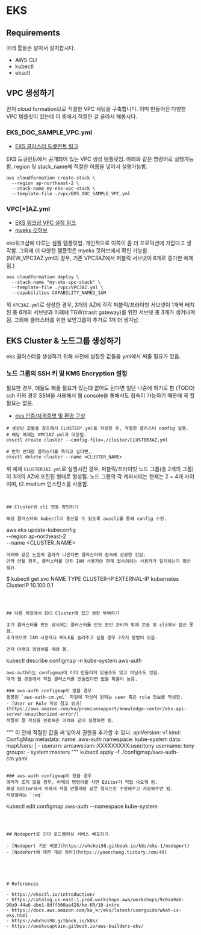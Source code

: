 # EKS



## Requirements

아래 툴들은 알아서 설치합시다.

- AWS CLI
- kubectl
- eksctl



## VPC 생성하기

먼저 cloud formation으로 적절한 VPC 세팅을 구축합니다.
이미 만들어진 다양한 VPC 템플릿이 있는데 이 중에서 적절한 걸 골라서 해봅시다.

### EKS_DOC_SAMPLE_VPC.yml
- [EKS 클러스터 도큐먼트 링크](https://docs.aws.amazon.com/ko_kr/eks/latest/userguide/getting-started-console.html)

EKS 도큐먼트에서 공개되어 있는 VPC 생성 템플릿임. 아래와 같은 명령어로 실행가능함.
region 및 stack_name에 적절한 이름을 넣어서 실행가능함.
```
aws cloudformation create-stack \
  --region ap-northeast-2 \
  --stack-name my-eks-vpc-stack \
  --template-file ./vpc/EKS_DOC_SAMPLE_VPC.yml
```

### VPC[*]AZ.yml
- [EKS 워크샵 VPC 설정 링크](https://awskocaptain.gitbook.io/aws-builders-eks/3.-vpc)
- [myeks 깃허브](https://github.com/whchoi98/myeks)

eks워크샵에 다루는 샘플 템플릿임. 개인적으로 이쪽이 좀 더 프로덕션에 가깝다고 생각함.
그외에 더 다양한 템플릿은 myeks 깃허브에서 확인 가능함.
(NEW_VPC3AZ.yml의 경우, 기존 VPC3AZ에서 퍼블릭 서브넷이 6개로 증가한 예제임.)
```
aws cloudformation deploy \
  --stack-name "my-eks-vpc-stack" \
  --template-file ./vpc/VPC3AZ.yml \
  --capabilities CAPABILITY_NAMED_IAM 
```
위 `VPC3AZ.yml`로 생성한 경우,
3개의 AZ에 각각 퍼블릭/프라이빗 서브넷이 1개씩 배치된 총 6개의 서브넷과 
미래에 TGW(trasit gateway)를 위한 서브넷 총 3개가 생겨나게 됨.
그외에 클러스터를 위한 보안그룹이 추가로 1개 더 생겨남.



## EKS Cluster & 노드그룹 생성하기

eks 클러스터를 생성하기 위해 사전에 설정한 값들을 yml에서 써줄 필요가 있음.

### 노드 그룹의 SSH 키 및 KMS Encryption 설정
필요한 경우, 얘들도 해줄 필요가 있는데 없어도 된다면 일단 나중에 하기로 함 (TODO)
ssh 키의 경우 SSM을 사용해서 웹 console을 통해서도 접속이 가능하기 때문에 꼭 할 필요는 없음.
- [eks 인증/자격증명 및 환경 구성](https://awskocaptain.gitbook.io/aws-builders-eks/2.)
```
# 생성된 값들을 참조해서 CLUSTER*.yml을 작성한 후, 적절한 클러스터 config 실행.
# 해당 예제는 VPC3AZ.yml과 대응됨.
eksctl create cluster --config-file=./cluster/CLUSTER3AZ.yml

# 만약 반대로 클러스터를 죽이고 싶다면,
eksctl delete cluster --name <CLUSTER_NAME>
```
위 예제 `CLUSTER3AZ.yml`로 실행시킨 경우,
퍼블릭/프라이빗 노드 그룹(총 2개의 그룹)이 3개의 AZ에 포진된 형태로 형성됨.
노드 그룹의 각 캐퍼시티는 현재는 2 ~ 4개 사이이며, t2.medium 인스턴스를 사용함.
```


## Cluster와 cli 연동 확인하기

해당 클러스터와 kubectl이 통신할 수 있도록 awscli를 통해 config 수정.
```
aws eks update-kubeconfig \
--region ap-northeast-2 \
--name <CLUSTER_NAME>
```
아래와 같은 느낌의 결과가 나온다면 클러스터의 접속에 성공한 것임.
만약 안될 경우, 클러스터를 만든 IAM 사용자와 현재 접속하려는 사용자가 일치하는지 확인 필요.
```
$ kubectl get svc
NAME         TYPE        CLUSTER-IP   EXTERNAL-IP 
kubernetes   ClusterIP   10.100.0.1   <none> 
```



## 다른 계정에서 EKS Cluster에 접근 권한 부여하기

초기 클러스터를 만든 당시에는 클러스터를 만든 본인 관리자 밖에 콘솔 및 cli에서 접근 못함.
추가적으로 IAM 사용자나 ROLE를 늘려주고 싶을 경우 2가지 방법이 있음.

먼저 아래의 명령어를 때려 봄.
```
kubectl describe configmap -n kube-system aws-auth
```
aws-auth라는 configmap이 이미 만들어져 있을수도 있고 아닐수도 있음.
대개 웹 콘솔에서 직접 클러스터를 만들었다면 없을 확률이 높음.

### aws-auth configmap이 없을 경우
동봉된 `aws-auth-cm.yml` 파일에 자신이 원하는 user 혹은 role 정보를 작성함.
- [User or Role 작성 참고 링크](https://aws.amazon.com/ko/premiumsupport/knowledge-center/eks-api-server-unauthorized-error/)
적절히 잘 작성을 완료해준 아래와 같이 실행하면 됨.
```
"""
이 안에 적절한 값을 써 넣어서 권한을 추가할 수 있다.
apiVersion: v1
kind: ConfigMap
metadata:
  name: aws-auth
  namespace: kube-system
data:
  mapUsers: |
	  - userarn: arn:aws:iam::XXXXXXXXX:user/tony
	    username: tony
	    groups:
	      - system:masters
"""
kubectl apply -f ./configmap/aws-auth-cm.yaml
```

### aws-auth configmap이 있을 경우
에러가 뜨지 않을 경우, 아래의 명령어를 치면 Editor가 직접 나오게 됨.
해당 Editor에서 위에서 처음 만들때랑 같은 형식으로 수정해주고 저장해주면 됨.
저장할때는 `:wq`
```
kubectl edit configmap aws-auth --namespace kube-system
```



## Nodeport로 간단 로드밸런싱 서비스 배포하기

- [Nodeport 기반 배포](https://whchoi98.gitbook.io/k8s/eks-1/nodeport)
- [NodePort에 대한 개념 정리](https://yoonchang.tistory.com/49)





# References

- https://eksctl.io/introduction/
- https://catalog.us-east-1.prod.workshops.aws/workshops/9c0aa9ab-90a9-44a6-abe1-8dff360ae428/ko-KR/10-intro
- https://docs.aws.amazon.com/ko_kr/eks/latest/userguide/what-is-eks.html
- https://whchoi98.gitbook.io/k8s/
- https://awskocaptain.gitbook.io/aws-builders-eks/
